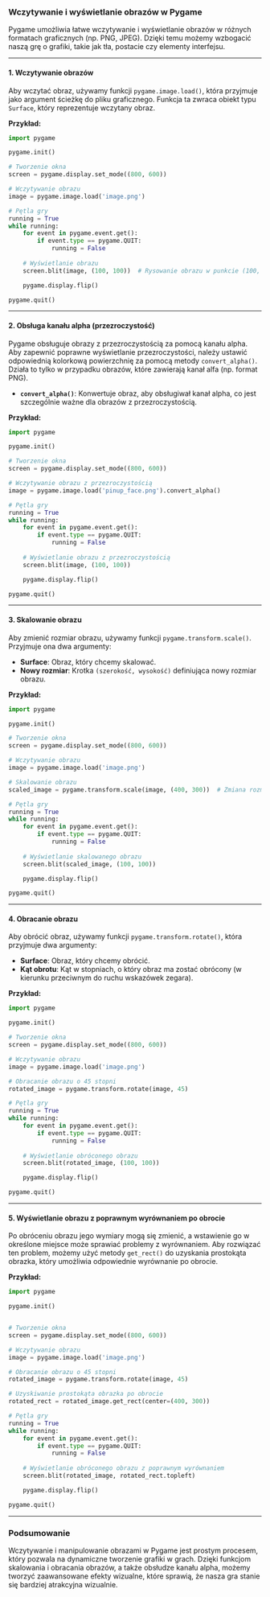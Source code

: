 ### Wczytywanie i wyświetlanie obrazów w Pygame

Pygame umożliwia łatwe wczytywanie i wyświetlanie obrazów w różnych formatach graficznych (np. PNG, JPEG). Dzięki temu możemy wzbogacić naszą grę o grafiki, takie jak tła, postacie czy elementy interfejsu.

---

#### **1. Wczytywanie obrazów**

Aby wczytać obraz, używamy funkcji `pygame.image.load()`, która przyjmuje jako argument ścieżkę do pliku graficznego. Funkcja ta zwraca obiekt typu `Surface`, który reprezentuje wczytany obraz.

**Przykład:**
```python
import pygame

pygame.init()

# Tworzenie okna
screen = pygame.display.set_mode((800, 600))

# Wczytywanie obrazu
image = pygame.image.load('image.png')

# Pętla gry
running = True
while running:
    for event in pygame.event.get():
        if event.type == pygame.QUIT:
            running = False
    
    # Wyświetlanie obrazu
    screen.blit(image, (100, 100))  # Rysowanie obrazu w punkcie (100, 100)

    pygame.display.flip()

pygame.quit()
```

---

#### **2. Obsługa kanału alpha (przezroczystość)**

Pygame obsługuje obrazy z przezroczystością za pomocą kanału alpha. Aby zapewnić poprawne wyświetlanie przezroczystości, należy ustawić odpowiednią kolorkową powierzchnię za pomocą metody `convert_alpha()`. Działa to tylko w przypadku obrazów, które zawierają kanał alfa (np. format PNG).

- **`convert_alpha()`**: Konwertuje obraz, aby obsługiwał kanał alpha, co jest szczególnie ważne dla obrazów z przezroczystością.

**Przykład:**
```python
import pygame

pygame.init()

# Tworzenie okna
screen = pygame.display.set_mode((800, 600))

# Wczytywanie obrazu z przezroczystością
image = pygame.image.load('pinup_face.png').convert_alpha()

# Pętla gry
running = True
while running:
    for event in pygame.event.get():
        if event.type == pygame.QUIT:
            running = False
    
    # Wyświetlanie obrazu z przezroczystością
    screen.blit(image, (100, 100))

    pygame.display.flip()

pygame.quit()
```

---

#### **3. Skalowanie obrazu**

Aby zmienić rozmiar obrazu, używamy funkcji `pygame.transform.scale()`. Przyjmuje ona dwa argumenty:
- **Surface**: Obraz, który chcemy skalować.
- **Nowy rozmiar**: Krotka `(szerokość, wysokość)` definiująca nowy rozmiar obrazu.

**Przykład:**
```python
import pygame

pygame.init()

# Tworzenie okna
screen = pygame.display.set_mode((800, 600))

# Wczytywanie obrazu
image = pygame.image.load('image.png')

# Skalowanie obrazu
scaled_image = pygame.transform.scale(image, (400, 300))  # Zmiana rozmiaru na 400x300

# Pętla gry
running = True
while running:
    for event in pygame.event.get():
        if event.type == pygame.QUIT:
            running = False
    
    # Wyświetlanie skalowanego obrazu
    screen.blit(scaled_image, (100, 100))

    pygame.display.flip()

pygame.quit()
```

---

#### **4. Obracanie obrazu**

Aby obrócić obraz, używamy funkcji `pygame.transform.rotate()`, która przyjmuje dwa argumenty:
- **Surface**: Obraz, który chcemy obrócić.
- **Kąt obrotu**: Kąt w stopniach, o który obraz ma zostać obrócony (w kierunku przeciwnym do ruchu wskazówek zegara).

**Przykład:**
```python
import pygame

pygame.init()

# Tworzenie okna
screen = pygame.display.set_mode((800, 600))

# Wczytywanie obrazu
image = pygame.image.load('image.png')

# Obracanie obrazu o 45 stopni
rotated_image = pygame.transform.rotate(image, 45)

# Pętla gry
running = True
while running:
    for event in pygame.event.get():
        if event.type == pygame.QUIT:
            running = False
    
    # Wyświetlanie obróconego obrazu
    screen.blit(rotated_image, (100, 100))

    pygame.display.flip()

pygame.quit()
```

---

#### **5. Wyświetlanie obrazu z poprawnym wyrównaniem po obrocie**

Po obróceniu obrazu jego wymiary mogą się zmienić, a wstawienie go w określone miejsce może sprawiać problemy z wyrównaniem. Aby rozwiązać ten problem, możemy użyć metody `get_rect()` do uzyskania prostokąta obrazka, który umożliwia odpowiednie wyrównanie po obrocie.

**Przykład:**
```python
import pygame

pygame.init()


# Tworzenie okna
screen = pygame.display.set_mode((800, 600))

# Wczytywanie obrazu
image = pygame.image.load('image.png')

# Obracanie obrazu o 45 stopni
rotated_image = pygame.transform.rotate(image, 45)

# Uzyskiwanie prostokąta obrazka po obrocie
rotated_rect = rotated_image.get_rect(center=(400, 300))

# Pętla gry
running = True
while running:
    for event in pygame.event.get():
        if event.type == pygame.QUIT:
            running = False
    
    # Wyświetlanie obróconego obrazu z poprawnym wyrównaniem
    screen.blit(rotated_image, rotated_rect.topleft)

    pygame.display.flip()

pygame.quit()
```

---

### Podsumowanie

Wczytywanie i manipulowanie obrazami w Pygame jest prostym procesem, który pozwala na dynamiczne tworzenie grafiki w grach. Dzięki funkcjom skalowania i obracania obrazów, a także obsłudze kanału alpha, możemy tworzyć zaawansowane efekty wizualne, które sprawią, że nasza gra stanie się bardziej atrakcyjna wizualnie.

